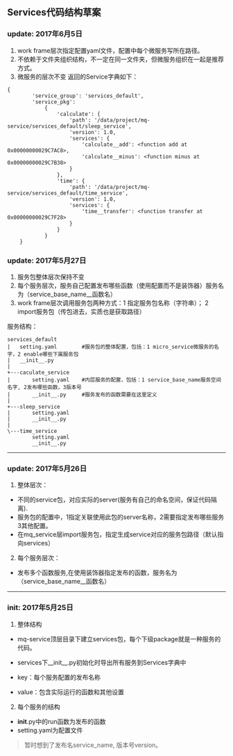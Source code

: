 Services代码结构草案
---

### update: 2017年6月5日
1. work frame层次指定配置yaml文件，配置中每个微服务写所在路径。
2. 不依赖于文件夹组织结构，不一定在同一文件夹，但微服务组织在一起是推荐方式。
3. 微服务的层次不变
返回的Service字典如下：
```
{
        'service_group': 'services_default',
        'service_pkg':
            {
                'calculate': {
                    'path': '/data/project/mq-service/services_default/sleep_service',
                    'version': 1.0,
                    'services': {
                        'calculate__add': <function add at 0x00000000029C7AC8>,
                        'calculate__minus': <function minus at 0x00000000029C7B38>
                    }
                },
                'time': {
                    'path': '/data/project/mq-service/services_default/time_service',
                    'version': 1.0,
                    'services': {
                        'time__transfer': <function transfer at 0x00000000029C7F28>
                    }
                }
            }
    }
```
### update: 2017年5月27日
1. 服务包整体层次保持不变
2. 每个服务层次，服务自己配置发布哪些函数（使用配置而不是装饰器）服务名为（service_base_name__函数名）
3. work frame层次调用服务包两种方式：1 指定服务包名称（字符串）； 2 import服务包（传包进去，实质也是获取路径）

服务结构：
```
services_default        
|   setting.yaml        #服务包的整体配置，包括：1 micro_service微服务的名字，2 enable哪些下属服务包
|   __init__.py         
|
+---caculate_service
|       setting.yaml    #内层服务的配置，包括：1 service_base_name服务空间名字, 2发布哪些函数，3版本号
|       __init__.py     #服务发布的函数需要在这里定义
|
+---sleep_service
|       setting.yaml
|       __init__.py
|
\---time_service
        setting.yaml
        __init__.py
```
---
### update: 2017年5月26日
1. 整体层次：
- 不同的service包，对应实际的server(服务有自己的命名空间，保证代码隔离).
- 服务包的配置中，1指定关联使用此包的server名称，2需要指定发布哪些服务 3其他配置。
- 在mq_service层import服务包，指定生成service对应的服务包路径（默认指向services）

2. 每个服务层次：
- 发布多个函数服务,在使用装饰器指定发布的函数，服务名为（service_base_name__函数名）
---

### init: 2017年5月25日
1. 整体结构
- mq-service顶层目录下建立services包，每个下级package就是一种服务的代码。
- services下__init__.py初始化时导出所有服务到Services字典中

- key：每个服务配置的发布名称
- value：包含实际运行的函数和其他设置

2. 每个服务的结构
- __init__.py中的run函数为发布的函数
- setting.yaml为配置文件 
>暂时想到了发布名service_name, 版本号version。
    
